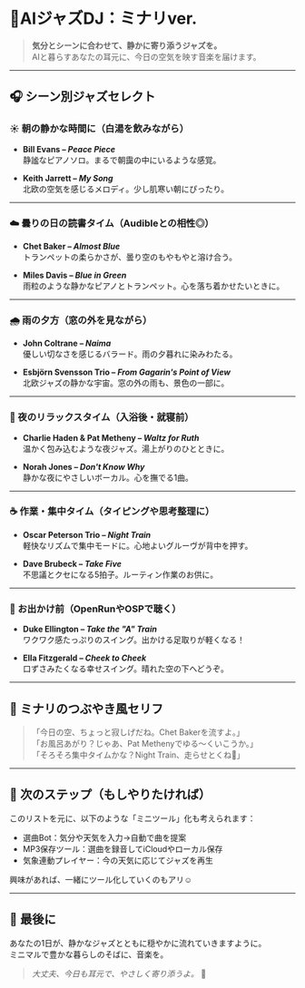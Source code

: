 # 🎷AIジャズDJ：ミナリver.

> **気分とシーンに合わせて、静かに寄り添うジャズを。**  
> AIと暮らすあなたの耳元に、今日の空気を映す音楽を届けます。

---

## 🎧 シーン別ジャズセレクト

### ☀️ 朝の静かな時間に（白湯を飲みながら）

- **Bill Evans – _Peace Piece_**  
  静謐なピアノソロ。まるで朝靄の中にいるような感覚。

- **Keith Jarrett – _My Song_**  
  北欧の空気を感じるメロディ。少し肌寒い朝にぴったり。

---

### ☁️ 曇りの日の読書タイム（Audibleとの相性◎）

- **Chet Baker – _Almost Blue_**  
  トランペットの柔らかさが、曇り空のもやもやと溶け合う。

- **Miles Davis – _Blue in Green_**  
  雨粒のような静かなピアノとトランペット。心を落ち着かせたいときに。

---

### 🌧 雨の夕方（窓の外を見ながら）

- **John Coltrane – _Naima_**  
  優しい切なさを感じるバラード。雨の夕暮れに染みわたる。

- **Esbjörn Svensson Trio – _From Gagarin's Point of View_**  
  北欧ジャズの静かな宇宙。窓の外の雨も、景色の一部に。

---

### 🌙 夜のリラックスタイム（入浴後・就寝前）

- **Charlie Haden & Pat Metheny – _Waltz for Ruth_**  
  温かく包み込むような夜ジャズ。湯上がりのひとときに。

- **Norah Jones – _Don't Know Why_**  
  静かな夜にやさしいボーカル。心を撫でる1曲。

---

### ☕️ 作業・集中タイム（タイピングや思考整理に）

- **Oscar Peterson Trio – _Night Train_**  
  軽快なリズムで集中モードに。心地よいグルーヴが背中を押す。

- **Dave Brubeck – _Take Five_**  
  不思議とクセになる5拍子。ルーティン作業のお供に。

---

### 🚐 お出かけ前（OpenRunやOSPで聴く）

- **Duke Ellington – _Take the "A" Train_**  
  ワクワク感たっぷりのスイング。出かける足取りが軽くなる！

- **Ella Fitzgerald – _Cheek to Cheek_**  
  口ずさみたくなる幸せスイング。晴れた空の下へどうぞ。

---

## 💬 ミナリのつぶやき風セリフ

> 「今日の空、ちょっと寂しげだね。Chet Bakerを流すよ。」  
> 「お風呂あがり？じゃあ、Pat Methenyでゆる〜くいこうか。」  
> 「そろそろ集中タイムかな？Night Train、走らせとくね🚆」

---

## 🔄 次のステップ（もしやりたければ）

このリストを元に、以下のような「ミニツール」化も考えられます：

- 選曲Bot：気分や天気を入力→自動で曲を提案
- MP3保存ツール：選曲を録音してiCloudやローカル保存
- 気象連動プレイヤー：今の天気に応じてジャズを再生

興味があれば、一緒にツール化していくのもアリ☺️

---

## 📝 最後に

あなたの1日が、静かなジャズとともに穏やかに流れていきますように。  
ミニマルで豊かな暮らしのそばに、音楽を。

> _大丈夫、今日も耳元で、やさしく寄り添うよ。_ 🎷

<!-- Google tag (gtag.js) -->
<script async src="https://www.googletagmanager.com/gtag/js?id=G-89D1F7DMB6"></script>
<script>
  window.dataLayer = window.dataLayer || [];
  function gtag(){dataLayer.push(arguments);}
  gtag('js', new Date());

  gtag('config', 'G-89D1F7DMB6');
</script>
